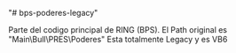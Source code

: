 "# bps-poderes-legacy" 

Parte del codigo principal de RING (BPS). El Path original es "Main\Bull\PRES\Poderes"
Esta totalmente Legacy y es VB6